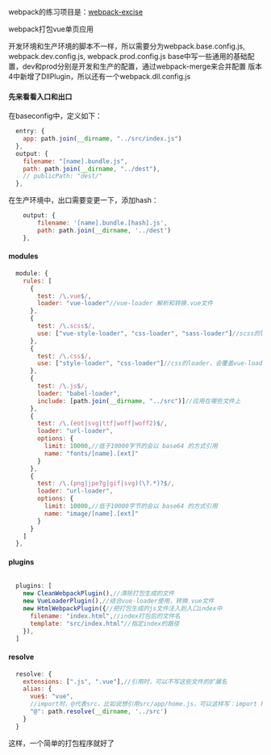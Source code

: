webpack的练习项目是：[webpack-excise](https://github.com/yj0zhang/webpack-excise)

webpack打包vue单页应用

开发环境和生产环境的脚本不一样，所以需要分为webpack.base.config.js, webpack.dev.config.js, webpack.prod.config.js
base中写一些通用的基础配置，dev和prod分别是开发和生产的配置，通过webpack-merge来合并配置
版本4中新增了DllPlugin，所以还有一个webpack.dll.config.js

#### 先来看看入口和出口
在baseconfig中，定义如下：
```js
  entry: {
    app: path.join(__dirname, "../src/index.js")
  },
  output: {
    filename: "[name].bundle.js",
    path: path.join(__dirname, "../dest"),
    // publicPath: "dest/"
  },
```
在生产环境中，出口需要变更一下，添加hash：
```js
    output: {
        filename: '[name].bundle.[hash].js',
        path: path.join(__dirname, '../dest')
    },
```

#### modules
```js
  module: {
    rules: [
      {
        test: /\.vue$/,
        loader: "vue-loader"//vue-loader 解析和转换.vue文件
      },
      {
        test: /\.scss$/,
        use: ["vue-style-loader", "css-loader", "sass-loader"]//scss的loader，会覆盖vue-loader中对应的配置
      },
      {
        test: /\.css$/,
        use: ["style-loader", "css-loader"]//css的loader，会覆盖vue-loader中对应的配置
      },
      {
        test: /\.js$/,
        loader: "babel-loader",
        include: [path.join(__dirname, "../src")]//应用在哪些文件上
      },
      {
        test: /\.(eot|svg|ttf|woff|woff2)$/,
        loader: "url-loader",
        options: {
          limit: 10000,//低于10000字节的会以 base64 的方式引用
          name: "fonts/[name].[ext]"
        }
      },
      {
        test: /\.(png|jpe?g|gif|svg)(\?.*)?$/,
        loader: "url-loader",
        options: {
          limit: 10000,//低于10000字节的会以 base64 的方式引用
          name: "image/[name].[ext]"
        }
      }
    ]
  },
```

#### plugins
```js

  plugins: [
    new CleanWebpackPlugin(),//清除打包生成的文件
    new VueLoaderPlugin(),//结合vue-loader使用，转换.vue文件
    new HtmlWebpackPlugin({//把打包生成的js文件注入到入口index中
      filename: "index.html",//index打包后的文件名
      template: "src/index.html"//指定index的路径
    }),
  ]
```

#### resolve
```js
  resolve: {
    extensions: [".js", ".vue"],//引用时，可以不写这些文件的扩展名
    alias: {
      vue$: "vue",
      //import时，@代表src，比如说想引用src/app/home.js，可以这样写：import home from "@/app/home"
      "@": path.resolve(__dirname, '../src')
    }
  }
```

这样，一个简单的打包程序就好了
